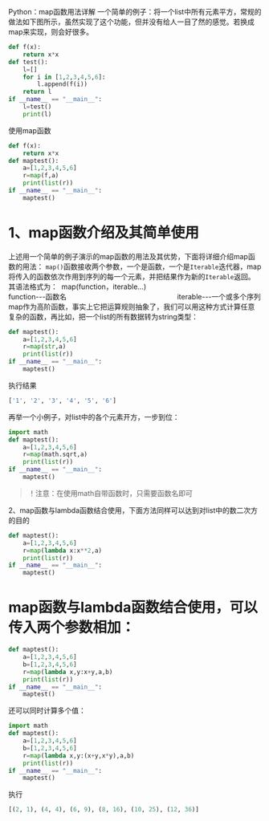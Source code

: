 Python：map函数用法详解
   一个简单的例子：将一个list中所有元素平方，常规的做法如下图所示，虽然实现了这个功能，但并没有给人一目了然的感觉。若换成map来实现，则会好很多。
```python
def f(x):
    return x*x
def test():
    l=[]
    for i in [1,2,3,4,5,6]:
        l.append(f(i))
    return l
if __name__ == "__main__":
    l=test()
    print(l)
```
使用map函数
```python
def f(x):
    return x*x
def maptest():
    a=[1,2,3,4,5,6]
    r=map(f,a)
    print(list(r))
if __name__ == "__main__":
    maptest()
```
# 1、map函数介绍及其简单使用
上述用一个简单的例子演示的map函数的用法及其优势，下面将详细介绍map函数的用法：
`map()`函数接收两个参数，一个是函数，一个是`Iterable`迭代器，map将传入的函数依次作用到序列的每一个元素，并把结果作为新的`Iterable`返回。
其语法格式为： 
map(function，iterable...)                                                       
 function---函数名                                                       
 iterable---一个或多个序列
map作为高阶函数，事实上它把运算规则抽象了，我们可以用这种方式计算任意复杂的函数，再比如，把一个list的所有数据转为string类型：

```python
def maptest():
    a=[1,2,3,4,5,6]
    r=map(str,a)
    print(list(r))
if __name__ == "__main__":
    maptest()
```
执行结果
```python
['1', '2', '3', '4', '5', '6']
```
再举一个小例子，对list中的各个元素开方，一步到位：
```python
import math
def maptest():
    a=[1,2,3,4,5,6]
    r=map(math.sqrt,a)
    print(list(r))
if __name__ == "__main__":
    maptest()
```
> ！注意：在使用math自带函数时，只需要函数名即可

2、map函数与lambda函数结合使用，下面方法同样可以达到对list中的数二次方的目的
```python
def maptest():
    a=[1,2,3,4,5,6]
    r=map(lambda x:x**2,a)
    print(list(r))
if __name__ == "__main__":
    maptest()
```
# map函数与lambda函数结合使用，可以传入两个参数相加：
```python
def maptest():
    a=[1,2,3,4,5,6]
    b=[1,2,3,4,5,6]
    r=map(lambda x,y:x+y,a,b)
    print(list(r))
if __name__ == "__main__":
    maptest()
```
还可以同时计算多个值：
```python
import math
def maptest():
    a=[1,2,3,4,5,6]
    b=[1,2,3,4,5,6]
    r=map(lambda x,y:(x+y,x*y),a,b)
    print(list(r))
if __name__ == "__main__":
    maptest()
```
执行
```python
[(2, 1), (4, 4), (6, 9), (8, 16), (10, 25), (12, 36)]
```


